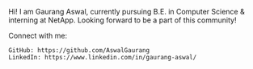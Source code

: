 Hi! I am Gaurang Aswal, currently pursuing B.E. in Computer Science & interning at NetApp.
Looking forward to be a part of this community!

Connect with me:

    GitHub: https://github.com/AswalGaurang
    LinkedIn: https://www.linkedin.com/in/gaurang-aswal/
